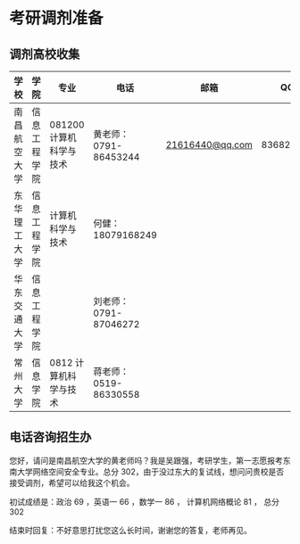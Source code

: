 # 考研调剂准备

## 调剂高校收集

| 学校         | 学院         | 专业                    | 电话                  | 邮箱            | QQ        |
| ------------ | ------------ | ----------------------- | --------------------- | --------------- | --------- |
| 南昌航空大学 | 信息工程学院 | 081200 计算机科学与技术 | 黄老师：0791-86453244 | 21616440@qq.com | 836828831 |
| 东华理工大学 | 信息工程学院 | 计算机科学与技术        | 何健：18079168249     |                 |           |
| 华东交通大学 | 信息工程学院 |                         | 刘老师：0791-87046272 |                 |           |
| 常州大学     | 信息学院     | 0812 计算机科学与技术   | 蒋老师：0519-86330558 |                 |           |

## 电话咨询招生办

您好，请问是南昌航空大学的黄老师吗？我是吴跟强，考研学生，第一志愿报考东南大学网络空间安全专业。总分 302，由于没过东大的复试线，想问问贵校是否接受调剂，希望可以给我这个机会。

初试成绩是：政治 69 ，英语一 66 ，数学一 86 ， 计算机网络概论 81 ， 总分 302

结束时回复：不好意思打扰您这么长时间，谢谢您的答复，老师再见。



